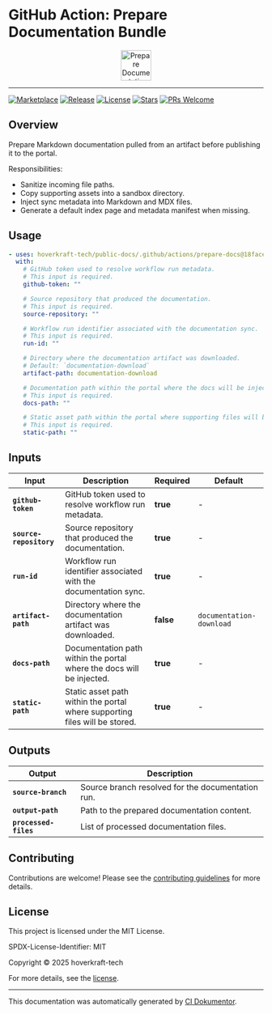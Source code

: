 <!-- header:start -->

# GitHub Action: Prepare Documentation Bundle

<div align="center">
  <img src="https://opengraph.githubassets.com/68c815a8654cc1e994c6a6444cb002de76569d891ef25ba5849fde5ca333d2ad/hoverkraft-tech/public-docs" width="60px" align="center" alt="Prepare Documentation Bundle" />
</div>

---

<!-- header:end -->
<!-- badges:start -->

[![Marketplace](https://img.shields.io/badge/Marketplace-prepare--documentation--bundle-blue?logo=github-actions)](https://github.com/marketplace/actions/prepare-documentation-bundle)
[![Release](https://img.shields.io/github/v/release/hoverkraft-tech/public-docs)](https://github.com/hoverkraft-tech/public-docs/releases)
[![License](https://img.shields.io/github/license/hoverkraft-tech/public-docs)](http://choosealicense.com/licenses/mit/)
[![Stars](https://img.shields.io/github/stars/hoverkraft-tech/public-docs?style=social)](https://img.shields.io/github/stars/hoverkraft-tech/public-docs?style=social)
[![PRs Welcome](https://img.shields.io/badge/PRs-welcome-brightgreen.svg)](https://github.com/hoverkraft-tech/public-docs/blob/main/CONTRIBUTING.md)

<!-- badges:end -->
<!-- overview:start -->

## Overview

Prepare Markdown documentation pulled from an artifact before publishing it to the portal.

Responsibilities:

- Sanitize incoming file paths.
- Copy supporting assets into a sandbox directory.
- Inject sync metadata into Markdown and MDX files.
- Generate a default index page and metadata manifest when missing.

<!-- overview:end -->
<!-- usage:start -->

## Usage

```yaml
- uses: hoverkraft-tech/public-docs/.github/actions/prepare-docs@18facec04f2945f4d66d510e8a06568497b73c54 # 0.1.0
  with:
    # GitHub token used to resolve workflow run metadata.
    # This input is required.
    github-token: ""

    # Source repository that produced the documentation.
    # This input is required.
    source-repository: ""

    # Workflow run identifier associated with the documentation sync.
    # This input is required.
    run-id: ""

    # Directory where the documentation artifact was downloaded.
    # Default: `documentation-download`
    artifact-path: documentation-download

    # Documentation path within the portal where the docs will be injected.
    # This input is required.
    docs-path: ""

    # Static asset path within the portal where supporting files will be stored.
    # This input is required.
    static-path: ""
```

<!-- usage:end -->
<!-- inputs:start -->

## Inputs

| **Input**               | **Description**                                                            | **Required** | **Default**              |
| ----------------------- | -------------------------------------------------------------------------- | ------------ | ------------------------ |
| **`github-token`**      | GitHub token used to resolve workflow run metadata.                        | **true**     | -                        |
| **`source-repository`** | Source repository that produced the documentation.                         | **true**     | -                        |
| **`run-id`**            | Workflow run identifier associated with the documentation sync.            | **true**     | -                        |
| **`artifact-path`**     | Directory where the documentation artifact was downloaded.                 | **false**    | `documentation-download` |
| **`docs-path`**         | Documentation path within the portal where the docs will be injected.      | **true**     | -                        |
| **`static-path`**       | Static asset path within the portal where supporting files will be stored. | **true**     | -                        |

<!-- inputs:end -->
<!-- secrets:start -->
<!-- secrets:end -->
<!-- outputs:start -->

## Outputs

| **Output**            | **Description**                                   |
| --------------------- | ------------------------------------------------- |
| **`source-branch`**   | Source branch resolved for the documentation run. |
| **`output-path`**     | Path to the prepared documentation content.       |
| **`processed-files`** | List of processed documentation files.            |

<!-- outputs:end -->
<!-- examples:start -->
<!-- examples:end -->
<!-- contributing:start -->

## Contributing

Contributions are welcome! Please see the [contributing guidelines](https://github.com/hoverkraft-tech/public-docs/blob/main/CONTRIBUTING.md) for more details.

<!-- contributing:end -->
<!-- security:start -->
<!-- security:end -->
<!-- license:start -->

## License

This project is licensed under the MIT License.

SPDX-License-Identifier: MIT

Copyright © 2025 hoverkraft-tech

For more details, see the [license](http://choosealicense.com/licenses/mit/).

<!-- license:end -->
<!-- generated:start -->

---

This documentation was automatically generated by [CI Dokumentor](https://github.com/hoverkraft-tech/ci-dokumentor).

<!-- generated:end -->

